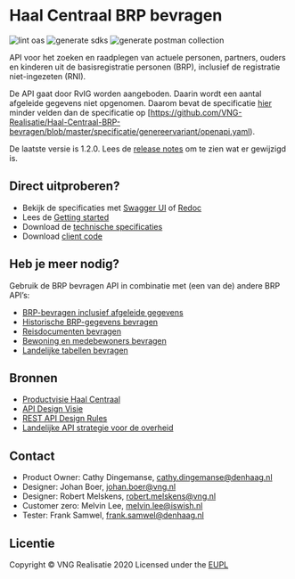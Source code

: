 # Haal Centraal BRP bevragen

![lint oas](https://github.com/VNG-Realisatie/Haal-Centraal-BRP-bevragen-RvIG/workflows/lint-oas/badge.svg)
![generate sdks](https://github.com/VNG-Realisatie/Haal-Centraal-BRP-bevragen-RvIG/workflows/generate-sdks/badge.svg)
![generate postman collection](https://github.com/VNG-Realisatie/Haal-Centraal-BRP-bevragen-RvIG/workflows/generate-postman-collection/badge.svg)

API voor het zoeken en raadplegen van actuele personen, partners, ouders en kinderen uit de basisregistratie personen (BRP), inclusief de registratie niet-ingezeten (RNI).

De API gaat door RvIG worden aangeboden. Daarin wordt een aantal afgeleide gegevens niet opgenomen. Daarom bevat de specificatie [hier](https://github.com/VNG-Realisatie/Haal-Centraal-BRP-Bevragen-RvIG/blob/master/specificatie/genereervariant/openapi.yaml) minder velden dan de specificatie op [https://github.com/VNG-Realisatie/Haal-Centraal-BRP-bevragen/blob/master/specificatie/genereervariant/openapi.yaml).

De laatste versie is 1.2.0. Lees de [release notes](https://vng-realisatie.github.io/Haal-Centraal-BRP-bevragen-RvIG/releasenotes.html) om te zien wat er gewijzigd is.

## Direct uitproberen?
* Bekijk de specificaties met [Swagger UI](https://vng-realisatie.github.io/Haal-Centraal-BRP-bevragen-RvIG/swagger-ui) of [Redoc](https://vng-realisatie.github.io/Haal-Centraal-BRP-bevragen-RvIG/redoc)
* Lees de [Getting started](https://vng-realisatie.github.io/Haal-Centraal-BRP-bevragen-RvIG/getting-started)
* Download de [technische specificaties](https://github.com/VNG-Realisatie/Haal-Centraal-BRP-bevragen-RvIG/blob/master/specificatie/genereervariant/openapi.yaml)
* Download [client code](https://github.com/VNG-Realisatie/Haal-Centraal-BRP-bevragen-RvIG/tree/master/code)

## Heb je meer nodig?
Gebruik de BRP bevragen API in combinatie met (een van de) andere BRP API’s:

* [BRP-bevragen inclusief afgeleide gegevens](https://vng-realisatie.github.io/Haal-Centraal-BRP-bevragen)
* [Historische BRP-gegevens bevragen](https://vng-realisatie.github.io/Haal-Centraal-BRP-historie-bevragen)
* [Reisdocumenten bevragen](https://vng-realisatie.github.io/Haal-Centraal-Reisdocumenten-bevragen)
* [Bewoning en medebewoners bevragen](https://vng-realisatie.github.io/Haal-Centraal-BRP-bewoning)
* [Landelijke tabellen bevragen](https://vng-realisatie.github.io/Haal-Centraal-BRP-tabellen-bevragen)

## Bronnen

* [Productvisie Haal Centraal](https://vng-realisatie.github.io/Haal-Centraal)
* [API Design Visie](https://github.com/Geonovum/KP-APIs/tree/master/Werkgroep%20Design%20Visie)
* [REST API Design Rules](https://docs.geostandaarden.nl/api/API-Designrules/)
* [Landelijke API strategie voor de overheid](https://geonovum.github.io/KP-APIs/)

## Contact

* Product Owner: Cathy Dingemanse, [cathy.dingemanse@denhaag.nl](mailto:cathy.dingemanse@denhaag.nl)
* Designer: Johan Boer, [johan.boer@vng.nl](mailto:johan.boer@vng.nl)
* Designer: Robert Melskens, [robert.melskens@vng.nl](mailto:robert.melskens@vng.nl)
* Customer zero: Melvin Lee, [melvin.lee@iswish.nl](mailto:melvin.lee@iswish.nl)
* Tester: Frank Samwel, [frank.samwel@denhaag.nl](mailto:frank.samwel@denhaag.nl)

## Licentie

Copyright &copy; VNG Realisatie 2020
Licensed under the [EUPL](https://github.com/VNG-Realisatie/Haal-Centraal-BRP-bevragen-RvIG/blob/master/LICENCE.md)

